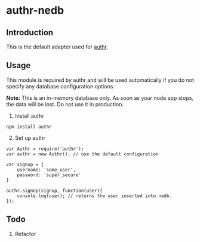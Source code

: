 authr-nedb
=====
## Introduction
This is the default adapter used for [authr](https://www.npmjs.org/package/authr).

## Usage

This module is required by authr and will be used automatically if you do not specify any database configuration options.

**Note:** This is an in-memory database only. As soon as your node app stops, the data will be lost. Do not use it in production.

1. Install authr

`npm install authr`

2. Set up authr

```
var Authr = require('authr');
var authr = new Authr(); // use the default configuration

var signup = {
    username: 'some_user',
    password: 'super_secure'
}

authr.signUp(signup, function(user){
    console.log(user); // returns the user inserted into nedb.
});
```

## Todo
1. Refactor


